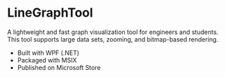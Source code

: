 # LineGraphTool

A lightweight and fast graph visualization tool for engineers and students.  
This tool supports large data sets, zooming, and bitmap-based rendering.

- Built with WPF (.NET)
- Packaged with MSIX
- Published on Microsoft Store
